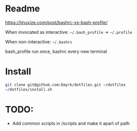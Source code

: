 # Readme

https://linuxize.com/post/bashrc-vs-bash-profile/

When invocated as interactive: `~/.bash_profile` -> `~/.profile`

When non-interactive: `~/.bashrc`

bash_profile run once, bashrc every new terminal


# Install

```bash
git clone git@github.com:Emyrk/dotfiles.git ~/dotfiles
~/dotfiles/install.sh
```

# TODO: 

- Add common scripts in /scripts and make it apart of path
